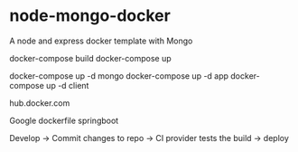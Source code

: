 # node-mongo-docker
A node and express docker template with Mongo

docker-compose build
docker-compose up 

docker-compose up -d mongo
docker-compose up -d app
docker-compose up -d client

hub.docker.com

Google dockerfile springboot 

Develop -> Commit changes to repo -> CI provider tests the build -> deploy
